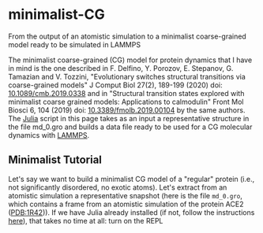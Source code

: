 # minimalist-CG
From the output of an atomistic simulation to a minimalist coarse-grained model ready to be simulated in LAMMPS

The minimalist coarse-grained (CG) model for protein dynamics that I have in mind is the one described in F. Delfino, Y. Porozov, E. Stepanov, G. Tamazian and V. Tozzini, "Evolutionary switches structural transitions via coarse-grained models" J Comput Biol 27(2), 189-199 (2020) doi: [10.1089/cmb.2019.0338](https://dx.doi.org/10.1089/cmb.2019.0338) and in "Structural transition states explored with minimalist coarse grained models: Applications to calmodulin" Front Mol Biosci 6, 104 (2019) doi: [10.3389/fmolb.2019.00104](https://dx.doi.org/10.3389/fmolb.2019.00104) by the same authors. The [Julia](https://julialang.org) script in this page takes as an input a representative structure in the file md_0.gro and builds a data file ready to be used for a CG molecular dynamics with [LAMMPS](https://www.lammps.org/).

## Minimalist Tutorial

Let's say we want to build a minimalist CG model of a "regular" protein (i.e., not significantly disordered, no exotic atoms). Let's extract from an atomistic simulation a representative snapshot (here is the file `md_0.gro`, which contains a frame from an atomistic simulation of the protein ACE2 ([PDB:1R42](https://www.rcsb.org/structure/1R42))). If we have Julia already installed (if not, follow the instructions [here](https://julialang.org/install/)), that takes no time at all: turn on the REPL
